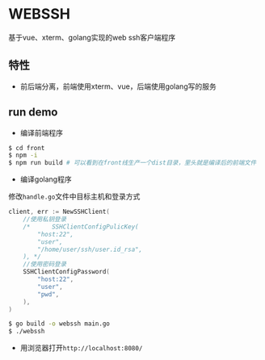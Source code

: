 # WEBSSH

基于vue、xterm、golang实现的web ssh客户端程序

## 特性
- 前后端分离，前端使用xterm、vue，后端使用golang写的服务


## run demo

- 编译前端程序
```bash
$ cd front
$ npm -i
$ npm run build # 可以看到在front线生产一个dist目录，里头就是编译后的前端文件
```
- 编译golang程序

修改`handle.go`文件中目标主机和登录方式

```go
client, err := NewSSHClient(
    //使用私钥登录
    /* 		SSHClientConfigPulicKey(
        "host:22",
        "user",
        "/home/user/ssh/user.id_rsa",
    ), */
    //使用密码登录
    SSHClientConfigPassword(
        "host:22",
        "user",
        "pwd",
    ),
)
```

```bash
$ go build -o webssh main.go
$ ./webssh
```
- 用浏览器打开`http://localhost:8080/`